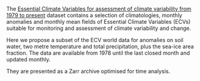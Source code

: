 The [Essential Climate Variables for assessment of climate variability from 1979 to present](https://confluence.ecmwf.int/display/CKB/Essential+Climate+Variables+for+assessment+of+climate+variability+from+1979+to+present%3A+Product+user+guide) dataset contains
a selection of climatologies, monthly anomalies and monthly mean fields of
Essential Climate Variables (ECVs) suitable for monitoring and assessment of climate variability and change.

<!---Selection criteria are based on accuracy and temporal consistency on monthly to decadal time scales.
The ECV data products in this set have been estimated from climate reanalyses ERA-Interim and ERA5,
and, depending on the source, may have been adjusted to account for biases and other known deficiencies.

Data sources and adjustment methods used are described in the Product User Guide, as are various particulars
such as the baseline periods used to calculate monthly climatologies and the corresponding anomalies.

The statistics provided are monthly average fields, climatologies and anomalies,
as well as 12-month running mean anomalies.

Climatologies and anomalies are calculated with respect to two reference periods

1. 1981-2010 (ERA5 and ERA-Int) and
2. 1991-2020 (ERA5 only).

The C3S monthly climate bulletin (https://climate.copernicus.eu/climate-bulletins) provides
an assessment of the monthly state of the climate with an emphasis on the European geographical domain.
This data record is used as the basis for these monthly bulletins.--->

Here we propose a subset of the ECV world data for anomalies on soil water, two metre temperature and total precipitation, plus the sea-ice area fraction. The data are available from 1978 until the last closed month and updated monthly.

They are presented as a Zarr archive optimised for time analysis.
